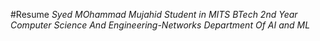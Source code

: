 #Resume
*Syed MOhammad Mujahid*
*Student in MITS*
*BTech 2nd Year*
*Computer Science And Engineering-Networks*
*Department Of AI and ML*
